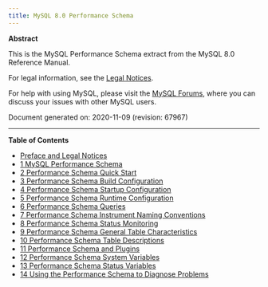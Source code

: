 ```yaml
---
title: MySQL 8.0 Performance Schema
---
```


**Abstract**

This is the MySQL Performance Schema extract from the MySQL 8.0 Reference Manual.

For legal information, see the [Legal Notices](https://dev.mysql.com/doc/mysql-perfschema-excerpt/8.0/en/preface.html#legalnotice).

For help with using MySQL, please visit the [MySQL Forums](http://forums.mysql.com/), where you can discuss your issues with other MySQL users.

Document generated on: 2020-11-09 (revision: 67967)

------

**Table of Contents**

- [Preface and Legal Notices](https://dev.mysql.com/doc/mysql-perfschema-excerpt/8.0/en/preface.html)
- [1 MySQL Performance Schema](https://dev.mysql.com/doc/mysql-perfschema-excerpt/8.0/en/performance-schema.html)
- [2 Performance Schema Quick Start](https://dev.mysql.com/doc/mysql-perfschema-excerpt/8.0/en/performance-schema-quick-start.html)
- [3 Performance Schema Build Configuration](https://dev.mysql.com/doc/mysql-perfschema-excerpt/8.0/en/performance-schema-build-configuration.html)
- [4 Performance Schema Startup Configuration](https://dev.mysql.com/doc/mysql-perfschema-excerpt/8.0/en/performance-schema-startup-configuration.html)
- [5 Performance Schema Runtime Configuration](https://dev.mysql.com/doc/mysql-perfschema-excerpt/8.0/en/performance-schema-runtime-configuration.html)
- [6 Performance Schema Queries](https://dev.mysql.com/doc/mysql-perfschema-excerpt/8.0/en/performance-schema-queries.html)
- [7 Performance Schema Instrument Naming Conventions](https://dev.mysql.com/doc/mysql-perfschema-excerpt/8.0/en/performance-schema-instrument-naming.html)
- [8 Performance Schema Status Monitoring](https://dev.mysql.com/doc/mysql-perfschema-excerpt/8.0/en/performance-schema-status-monitoring.html)
- [9 Performance Schema General Table Characteristics](https://dev.mysql.com/doc/mysql-perfschema-excerpt/8.0/en/performance-schema-table-characteristics.html)
- [10 Performance Schema Table Descriptions](https://dev.mysql.com/doc/mysql-perfschema-excerpt/8.0/en/performance-schema-table-descriptions.html)
- [11 Performance Schema and Plugins](https://dev.mysql.com/doc/mysql-perfschema-excerpt/8.0/en/performance-schema-and-plugins.html)
- [12 Performance Schema System Variables](https://dev.mysql.com/doc/mysql-perfschema-excerpt/8.0/en/performance-schema-system-variables.html)
- [13 Performance Schema Status Variables](https://dev.mysql.com/doc/mysql-perfschema-excerpt/8.0/en/performance-schema-status-variables.html)
- [14 Using the Performance Schema to Diagnose Problems](https://dev.mysql.com/doc/mysql-perfschema-excerpt/8.0/en/performance-schema-examples.html)
